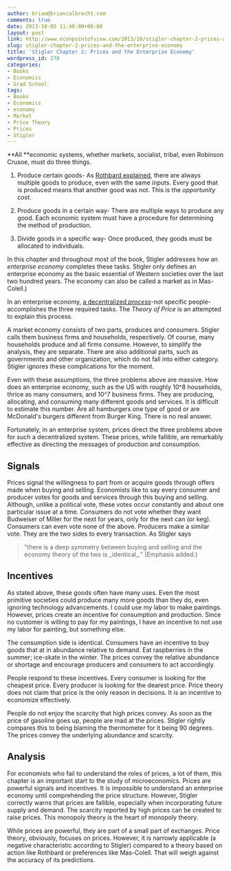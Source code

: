 ```yaml
---
author: brian@briancalbrecht.com
comments: true
date: 2013-10-05 11:48:00+00:00
layout: post
link: http://www.econpointofview.com/2013/10/stigler-chapter-2-prices-and-the-enterprise-economy/
slug: stigler-chapter-2-prices-and-the-enterprise-economy
title: 'Stigler Chapter 2: Prices and the Enterprise Economy'
wordpress_id: 278
categories:
- Books
- Economics
- Grad School
tags:
- Books
- Economics
- economy
- Market
- Price Theory
- Prices
- Stigler
---
```


**All **economic systems, whether markets, socialist, tribal, even Robinson Crusoe, must do three things.



	
  1. Produce certain goods- As [Rothbard explained](http://econpointofview.com/2013/09/28/rothbards-chapter-1-fundamentals-of-human-action/), there are always multiple goods to produce, even with the same inputs. Every good that is produced means that another good was not. This is the _opportunity cost_.

	
  2. Produce goods in a certain way- There are multiple ways to produce any good. Each economic system must have a procedure for determining the method of production.

	
  3. Divide goods in a specific way- Once produced, they goods must be allocated to individuals.


In this chapter and throughout most of the book, Stigler addresses how an _enterprise economy_ completes these tasks. Stigler only defines an enterprise economy as the basic essential of Western societies over the last two hundred years. The economy can also be called a market as in Mas-Colell.)

In an enterprise economy, [a decentralized _process_](http://econlib.org/library/NPDBooks/Dolan/dlnFMA7.html)-not specific people- accomplishes the three required tasks. The _Theory of Price_ is an attempted to explain this process.<!-- more -->

A market economy consists of two parts, produces and consumers. Stigler calls them business firms and households, respectively. Of course, many households produce and all firms consume. However, to simplify the analysis, they are separate. There are also additional parts, such as governments and other organization, which do not fall into either category. Stigler ignores these complications for the moment.

Even with these assumptions, the three problems above are massive. How does an enterprise economy, such as the US with roughly 10^8 households, thrice as many consumers, and 10^7 business firms. They are producing, allocating, and consuming many different goods and services. It is difficult to estimate this number. Are all hamburgers one type of good or are McDonald's burgers different from Burger King. There is no real answer.

Fortunately, in an enterprise system, prices direct the three problems above for such a decentralized system. These prices, while fallible, are remarkably effective as directing the messages of production and consumption.


## Signals


Prices signal the willingness to part from or acquire goods through offers made when buying and selling. Economists like to say every consumer and producer votes for goods and services through this buying and selling. Although, unlike a political vote, these votes occur constantly and about one particular issue at a time. Consumers do not vote whether they want Budweiser of Miller for the next for years, only for the next can (or keg). Consumers can even vote none of the above. Producers make a similar vote. They are the two sides to every transaction. As Stigler says


<blockquote>"there is a deep symmetry between buying and selling and the economy theory of the two is _identical_." (Emphasis added.)</blockquote>




## Incentives


As stated above, these goods often have many uses. Even the most primitive societies could produce many more goods than they do, even ignoring technology advancements. I could use my labor to make paintings. However, prices create an incentive for consumption and production. Since no customer is willing to pay for my paintings, I have an incentive to not use my labor for painting, but something else.

The consumption side is identical. Consumers have an incentive to buy goods that at in abundance relative to demand. Eat raspberries in the summer; ice-skate in the winter. The prices convey the relative abundance or shortage and encourage producers and consumers to act accordingly.

People respond to these incentives. Every consumer is looking for the cheapest price. Every producer is looking for the dearest price. Price theory does not claim that price is the only reason in decisions. It is an incentive to economize effectively.

People do not enjoy the scarcity that high prices convey. As soon as the price of gasoline goes up, people are mad at the prices. Stigler rightly compares this to being blaming the thermometer for it being 90 degrees. The prices convey the underlying abundance and scarcity.


## Analysis


For economists who fail to understand the roles of prices, a lot of them, this chapter is an important start to the study of microeconomics. Prices are powerful signals and incentives. It is impossible to understand an enterprise economy until comprehending the price structure. However, Stigler correctly warns that prices are fallible, especially when incorporating future supply and demand. The scarcity reported by high prices can be created to raise prices. This monopoly theory is the heart of monopoly theory.

While prices are powerful, they are part of a small part of exchanges. Price theory, obviously, focuses on prices. However, it is narrowly applicable (a negative characteristic according to Stigler) compared to a theory based on action like Rothbard or preferences like Mas-Colell. That will weigh against the accuracy of its predictions.
